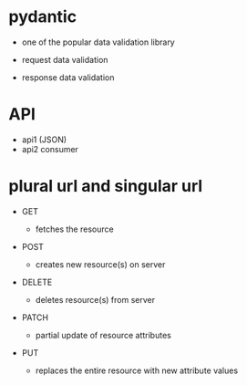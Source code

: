 # pydantic

- one of the popular data validation library

- request data validation
- response data validation


# API

- api1 (JSON)
- api2        consumer

# plural url and singular url

- GET
  - fetches the resource
  
- POST
  - creates new resource(s) on server

- DELETE
  - deletes resource(s) from server

- PATCH
  - partial update of resource attributes

- PUT
  - replaces the entire resource with new attribute values